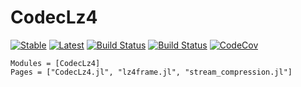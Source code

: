 # CodecLz4

[![Stable](https://img.shields.io/badge/docs-stable-blue.svg)](https://invenia.github.io/CodecLz4.jl/stable)
[![Latest](https://img.shields.io/badge/docs-latest-blue.svg)](https://invenia.github.io/CodecLz4.jl/latest)
[![Build Status](https://travis-ci.org/invenia/CodecLz4.jl.svg?branch=master)](https://travis-ci.org/invenia/CodecLz4.jl)
[![Build Status](https://ci.appveyor.com/api/projects/status/github/invenia/CodecLz4.jl?svg=true)](https://ci.appveyor.com/project/invenia/codeclz4-jl)
[![CodeCov](https://codecov.io/gh/invenia/CodecLz4.jl/branch/master/graph/badge.svg)](https://codecov.io/gh/invenia/CodecLz4.jl)

```@autodocs
Modules = [CodecLz4]
Pages = ["CodecLz4.jl", "lz4frame.jl", "stream_compression.jl"]
```